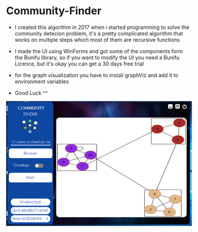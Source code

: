 # Community-Finder
- I created this algorithm in 2017 when i started programming to solve the community detecion problem, 
it's a pretty complicated algorithm that works on multiple steps which most of them are recursive functions
- I made the UI using WinForms and got some of the components form the Bunifu library, so if you want to modify the UI you need a Bunifu Licence, 
but it's okay you can get a 30 days free trial
- for the graph visualization you have to install graphViz and add it to environment variables

- Good Luck ^^

![community-finder-png](./community-finder.png)
